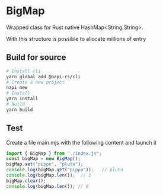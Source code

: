 # BigMap
Wrapped class for Rust native HashMap<String,String>. 

With this structure is possible to allocate millions of entry

## Build for source
```bash
# Install cli
yarn global add @napi-rs/cli
# Create a new project
napi new
# Install
yarn install
# Build
yarn build
```

## Test
Create a file main.mjs with the following content and launch it
```js
import { BigMap } from "./index.js";
const bigMap = new BigMap();
bigMap.set("pippo", "pluto");
console.log(bigMap.get("pippo"));   // pluto
console.log(bigMap.len());  // 1
bigMap.clear();
console.log(bigMap.len()); // 0
```